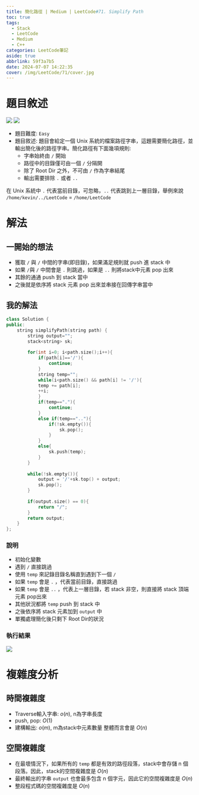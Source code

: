 ```yaml
---
title: 簡化路徑 | Medium | LeetCode#71. Simplify Path
toc: true
tags:
  - Stack
  - LeetCode
  - Medium
  - C++
categories: LeetCode筆記
aside: true
abbrlink: 59f3a7b5
date: 2024-07-07 14:22:35
cover: /img/LeetCode/71/cover.jpg
---
```


# 題目敘述

![](/img/LeetCode/71/question1.jpeg)
![](/img/LeetCode/71/question2.jpeg)

- 題目難度: `Easy`
- 題目敘述: 題目會給定一個 Unix 系統的檔案路徑字串，這題需要簡化路徑，並輸出簡化後的路徑字串。簡化路徑有下面幾項規則:
  - 字串始終由 `/` 開始
  - 路徑中的目錄僅可由一個 `/` 分隔開
  - 除了 Root Dir 之外，不可由 `/` 作為字串結尾
  - 輸出需要排除 `.` 或者 `..`

在 Unix 系統中 `.` 代表當前目錄，可忽略，`..` 代表跳到上一層目錄，舉例來說 `/home/kevin/../LeetCode` = `/home/LeetCode`  

# 解法

## 一開始的想法
- 獲取 `/` 與 `/` 中間的字串(即目錄)，如果滿足規則就 push 進 stack 中
- 如果 `/`與 `/` 中間會是 `.` 則跳過，如果是 `..` 則將stack中元素 pop 出來
- 其餘的通通 push 到 stack 當中
- 之後就是依序將 stack 元素 pop 出來並串接在回傳字串當中
  
## 我的解法

```cpp
class Solution {
public:
    string simplifyPath(string path) {
        string output="";
        stack<string> sk;
        
        for(int i=0; i<path.size();i++){
            if(path[i]=='/'){
                continue;
            }
            string temp="";
            while(i<path.size() && path[i] != '/'){
            temp += path[i];
            ++i;
            }
            if(temp=="."){
                continue;
            }
            else if(temp==".."){
                if(!sk.empty()){
                    sk.pop();    
                }
            }
            else{
                sk.push(temp);
            }
        }
        
        while(!sk.empty()){
            output = '/'+sk.top() + output;
            sk.pop();
        }
        
        if(output.size() == 0){
            return "/";
        }
        return output;
    }
};

```

### 說明

- 初始化變數
- 遇到 `/` 直接跳過
- 使用 `temp` 來記錄目錄名稱直到遇到下一個 `/`
- 如果 `temp` 會是 `.` ，代表當前目錄，直接跳過
- 如果 `temp` 會是 `..` ，代表上一層目錄，若 stack 非空，則直接將 stack 頂端元素 pop出來
- 其他狀況都將 `temp` push 到 stack 中
- 之後依序將 stack 元素加到 `output` 中
- 單獨處理簡化後只剩下 Root Dir的狀況

### 執行結果

![](/img/LeetCode/71/results.jpeg)

# 複雜度分析

## 時間複雜度
- Traverse輸入字串: $o(n)$, n為字串長度
- push, pop: $O(1)$
- 建構輸出: $o(m)$, m為stack中元素數量
整體而言會是 $O(n)$
## 空間複雜度

- 在最壞情況下，如果所有的 `temp` 都是有效的路徑段落，stack中會存儲 n 個段落。因此，stack的空間複雜度是 $O(n)$
- 最終輸出的字串 `output` 也會最多包含 n 個字元，因此它的空間複雜度是 $O(n)$
- 整段程式碼的空間複雜度是 $O(n)$